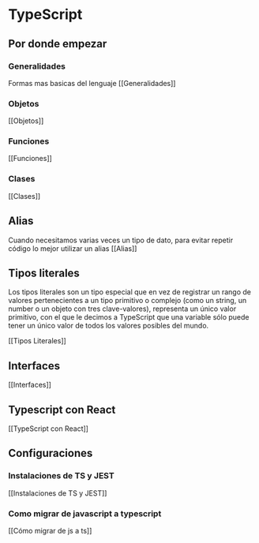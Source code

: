 # TypeScript

## Por donde empezar
### Generalidades
Formas mas basicas del lenguaje
[[Generalidades]]

### Objetos
[[Objetos]]

### Funciones
[[Funciones]]

### Clases
[[Clases]]

## Alias
Cuando necesitamos varias veces un tipo de dato, para evitar repetir código lo mejor utilizar un alias
[[Alias]]

## Tipos literales
Los tipos literales son un tipo especial que en vez de registrar un rango de valores pertenecientes a un tipo primitivo o complejo (como un string, un number o un objeto con tres clave-valores), representa un único valor primitivo, con el que le decimos a TypeScript que una variable sólo puede tener un único valor de todos los valores posibles del mundo.

[[Tipos Literales]]

## Interfaces
[[Interfaces]]

## Typescript con React

[[TypeScript con React]]

## Configuraciones
### Instalaciones de TS y JEST
[[Instalaciones de TS y JEST]]

### Como migrar de javascript a typescript

[[Cómo migrar de js a ts]]






